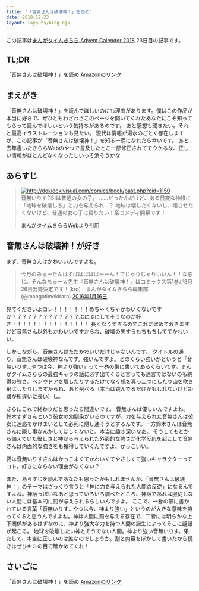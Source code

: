 ```yaml
---
title: "「音無さんは破壊神！」を読め"
date: 2018-12-23
layout: layouts/blog.njk
---
```

<p>この記事は<a href="https://adventar.org/calendars/2891">まんがタイムきらら Advent Calender 2018</a> 23日目の記事です。</p>

<h2>TL;DR</h2>

<p>「音無さんは破壊神！」を読め
<a href="http://amzn.asia/d/4zeuiOT">Amazonのリンク</a></p>

<h2>まえがき</h2>

<p>「音無さんは破壊神！」を読んでほしいのにも理由があります。僕はこの作品が本当に好きで、ぜひともわざわざこのページを開いてくれたあなたにこそ知ってもらって読んでほしいという気持ちがあるのです。
あと感想も聞きたい。それと最高イラストレーションも見たい。
現代は情報が湯水のごとく存在しますが、この記事が「音無さんは破壊神！」を知る一滴になれたら幸いです。
あと去年書いたきららWebのやつで言及したとこ一部修正されててウケるな、正しい情報がほとんどなくなったしいっそ消そうかな</p>

<h2>あらすじ</h2>

<blockquote><p><a href="http://dokidokivisual.com/comics/book/past.php?cid=1150"  target="_blank"><img src="http://dokidokivisual.com/comics/img_comic/9784832246805_l.jpg"  alt="http://dokidokivisual.com/comics/book/past.php?cid=1150"></a><br/>
音無いりす(15)は普通の女の子。 ……だったんだけど、ある日変な神様に「地球を破壊しろ」と力を与えられ…？ 地球は壊したくないし、壊させたくないけど、普通の女の子に戻りたい！系コメディ開幕です！</p>

<p><a href="http://dokidokivisual.com/comics/book/past.php?cid=1150">まんがタイムきららWebより引用</a></p></blockquote>

<h2>音無さんは破壊神！が好き</h2>

<p>まず、音無さんはかわいいんですよね。</p>

<blockquote class="twitter-tweet" data-lang="ja"><p lang="ja" dir="ltr">今月のみゅーたんはずばばばばばーーん！でじゃりじゃりいいん！！な感じ。そんなちゅー太先生『音無さんは破壊神！』はコミックス第1巻が3月26日発売決定です！(krd)　まんがタイムきらら編集部 (@mangatimekirara) <a href="https://twitter.com/mangatimekirara/status/688218708741722112?ref_src=twsrc%5Etfw">2016年1月16日</a></blockquote>


<script async src="https://platform.twitter.com/widgets.js" charset="utf-8"></script>


<p>見てくださいよコレ！！！！！！！めちゃくちゃかわいくないですか？？？？？？？？？？？？？ぷにぷにしてそうなのが好き！！！！！！！！！！！！！！！
長くなりすぎるのでこれに留めておきますけど音無さん以外もかわいいですからね、破壊の矢すらもちもちしててかわいい。</p>

<p>しかしながら、音無さんはただかわいいだけじゃないんです。
タイトルの通り、音無さんは破壊神なんです。強いんですよ。どのくらい強いかというと「音無いりす…やつは今、神より強い」って一巻の帯に書いてあるくらいです。まんがタイムきららの最強キャラの話に必ず出てくると言っても過言ではないのも納得の強さ。ペンやドアを壊したりするだけでなく机を真っ二つにしたり山を吹き飛ばしたりしますからね、あと飛べる（本当は跳んでるだけかもしれないけど距離が桁違いに長い）し。</p>

<p>さらにこれで終わりだと思ったら間違いです。
音無さんは優しいんですよね。鈴木すずさんという彼女の幼馴染がいるのですが、力を与えられた音無さんは彼女に迷惑をかけまいとして必死に隠し通そうとするんです。一方鈴木さんは音無さんに隠し事なんかしてほしくないと。本当に趣き深いなあ。
そうしてもとから備えていた優しさと神から与えられた外面的な強さが化学反応を起こして音無さんは内面的な強さをも獲得していくんですよ、かっこいい。</p>

<p>要は音無いりすさんはかっこよくてかわいくてやさしくて強いキャラクターってコト。好きにならない理由がなくない？</p>

<p>また、あらすじを読んであなたも思ったかもしれませんが、「音無さんは破壊神！」のテーマはざっくり言うと「神に力を与えられた人間の反逆」になるんですよね。神話っぽいなあと思っていろいろ調べたところ、神話であれば服従しない人間には基本的に罰が与えられるらしいんですよ。
ここで、一巻の帯に書かれている言葉「音無いりす…やつは今、神より強い」というのが大きな意味を持ってくると思うんですよね。神は人間に罰を与える存在で、二者には明らかな上下関係があるはずなのに、神より強大な力を持つ人間の誕生によってそこに齟齬が起こる。
地球を破壊したい神とそうでない人間。神より強い音無いりす。果たして、本当に正しいのは誰なのでしょうか。割と内容をぼかして書いたから続きはぜひキミの目で確かめてくれ！</p>

<h2>さいごに</h2>

<p>「音無さんは破壊神！」を読め
<a href="http://amzn.asia/d/4zeuiOT">Amazonのリンク</a></p>